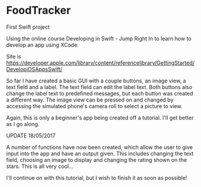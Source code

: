 # FoodTracker
First Swift project

Using the online course Developing in Swift - Jump Right In to learn how to develop an app using XCode.

Site is https://developer.apple.com/library/content/referencelibrary/GettingStarted/DevelopiOSAppsSwift/

So far I have created a basic GUI with a couple buttons, an image view, a text field and a label.
The text field can edit the label text. Both buttons also change the label text to predefined messages, but each button was created a different way. The image view can be pressed on and changed by accessing the simulated phone's camera roll to select a picture to view.

Again, this is only a beginner's app being created off a tutorial. I'll get better as I go along.

UPDATE 18/05/2017

A number of functions have now been created, which allow the user to give input into the app and have an output given.
This includes changing the text field, choosing an image to display and changing the rating shown on the stars. This is all very cool...

I'll continue on with this tutorial, but I wish to finish it as soon as possible!
